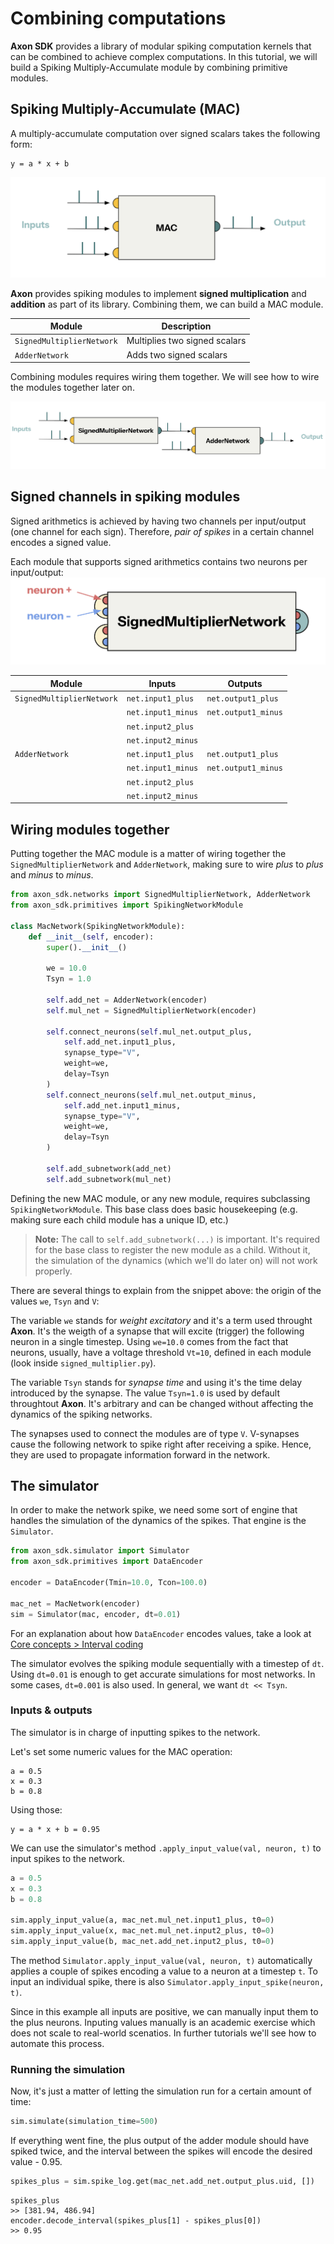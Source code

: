 # Combining computations

**Axon SDK** provides a library of modular spiking computation kernels that can be combined to achieve complex computations. In this tutorial, we will build a Spiking Multiply-Accumulate module by combining primitive modules.

## Spiking Multiply-Accumulate (MAC)

A multiply-accumulate computation over signed scalars takes the following form:

```text
y = a * x + b
```

![MAC module](../figs/MAC_mod.png)

**Axon** provides spiking modules to implement **signed multiplication** and **addition** as part of its library. Combining them, we can build a MAC module.

| Module          | Description  |
|---------------------|----------------------------- |
| `SignedMultiplierNetwork`    | Multiplies two signed scalars |
| `AdderNetwork`    | Adds two signed scalars |

Combining modules requires wiring them together. We will see how to wire the modules together later on.

![Wiring multiplier and adder to achieve MAC](../figs/MAC_sequential.png)

## Signed channels in spiking modules

Signed arithmetics is achieved by having two channels per input/output (one channel for each sign). Therefore, *pair of spikes* in a certain channel encodes a signed value.

Each module that supports signed arithmetics contains two neurons per input/output:
![Visualization of + and - neurons in module](../figs/vis_signed_multiplier.png)

| Module          | Inputs  | Outputs | 
|---------------------|-----------------------------| --- |
| `SignedMultiplierNetwork`    | `net.input1_plus` | `net.output1_plus` |
|                              | `net.input1_minus` | `net.output1_minus` | 
|                              | `net.input2_plus` | |
|                              | `net.input2_minus` | |
| `AdderNetwork`    | `net.input1_plus` | `net.output1_plus` |
|                              | `net.input1_minus` | `net.output1_minus` | 
|                              | `net.input2_plus` | |
|                              | `net.input2_minus` | |

## Wiring modules together

Putting together the MAC module is a matter of wiring together the `SignedMultiplierNetwork` and `AdderNetwork`, making sure to wire *plus* to *plus* and *minus* to *minus*.

```python
from axon_sdk.networks import SignedMultiplierNetwork, AdderNetwork
from axon_sdk.primitives import SpikingNetworkModule

class MacNetwork(SpikingNetworkModule):
    def __init__(self, encoder):
        super().__init__()

        we = 10.0
        Tsyn = 1.0

        self.add_net = AdderNetwork(encoder)
        self.mul_net = SignedMultiplierNetwork(encoder)

        self.connect_neurons(self.mul_net.output_plus,
            self.add_net.input1_plus,
            synapse_type="V",
            weight=we,
            delay=Tsyn
        )
        self.connect_neurons(self.mul_net.output_minus,
            self.add_net.input1_minus,
            synapse_type="V",
            weight=we,
            delay=Tsyn
        )

        self.add_subnetwork(add_net)
        self.add_subnetwork(mul_net)
```

Defining the new MAC module, or any new module, requires subclassing `SpikingNetworkModule`. This base class does basic housekeeping (e.g. making sure each child module has a unique ID, etc.)

> **Note:** The call to `self.add_subnetwork(...)` is important. It's required for the base class to register the new module as a child. Without it, the simulation of the dynamics (which we'll do later on) will not work properly.

There are several things to explain from the snippet above: the origin of the values `we`, `Tsyn` and `V`:

The variable `we` stands for *weight excitatory* and it's a term used throught **Axon**. It's the weigth of a synapse that will excite (trigger) the following neuron in a single timestep. Using `we=10.0` comes from the fact that neurons, usually, have a voltage threshold `Vt=10`, defined in each module (look inside `signed_multiplier.py`).

The variable `Tsyn` stands for *synapse time* and using it's the time delay introduced by the synapse. The value `Tsyn=1.0` is used by default throughtout **Axon**. It's arbitrary and can be changed without affecting the dynamics of the spiking networks.

The synapses used to connect the modules are of type `V`. V-synapses cause the following network to spike right after receiving a spike. Hence, they are used to propagate information forward in the network.

## The simulator

In order to make the network spike, we need some sort of engine that handles the simulation of the dynamics of the spikes. That engine is the `Simulator`.

```python
from axon_sdk.simulator import Simulator
from axon_sdk.primitives import DataEncoder

encoder = DataEncoder(Tmin=10.0, Tcon=100.0)

mac_net = MacNetwork(encoder)
sim = Simulator(mac, encoder, dt=0.01)
```

For an explanation about how `DataEncoder` encodes values, take a look at [Core concepts > Interval coding](../core-concepts/interval-coding.md)

The simulator evolves the spiking module sequentially with a timestep of `dt`. Using `dt=0.01` is enough to get accurate simulations for most networks. In some cases, `dt=0.001` is also used. In general, we want `dt << Tsyn`.

### Inputs & outputs

The simulator is in charge of inputting spikes to the network.

Let's set some numeric values for the MAC operation:

```text
a = 0.5
x = 0.3
b = 0.8
```

Using those:

```text
y = a * x + b = 0.95
```

We can use the simulator's method `.apply_input_value(val, neuron, t)` to input spikes to the network.

```python
a = 0.5
x = 0.3
b = 0.8

sim.apply_input_value(a, mac_net.mul_net.input1_plus, t0=0)
sim.apply_input_value(x, mac_net.mul_net.input2_plus, t0=0)
sim.apply_input_value(b, mac_net.add_net.input2_plus, t0=0)
```

The method `Simulator.apply_input_value(val, neuron, t)` automatically applies a couple of spikes encoding a value to a neuron at a timestep `t`. To input an individual spike, there is also `Simulator.apply_input_spike(neuron, t)`.


Since in this example all inputs are positive, we can manually input them to the plus neurons. Inputing values manually is an academic exercise which does not scale to real-world scenatios. In further tutorials we'll see how to automate this process.


### Running the simulation

Now, it's just a matter of letting the simulation run for a certain amount of time:

```python
sim.simulate(simulation_time=500)
```

If everything went fine, the plus output of the adder module should have spiked twice, and the interval between the spikes will encode the desired value - 0.95.

```python
spikes_plus = sim.spike_log.get(mac_net.add_net.output_plus.uid, [])
```

```text
spikes_plus
>> [381.94, 486.94]
encoder.decode_interval(spikes_plus[1] - spikes_plus[0])
>> 0.95
```





